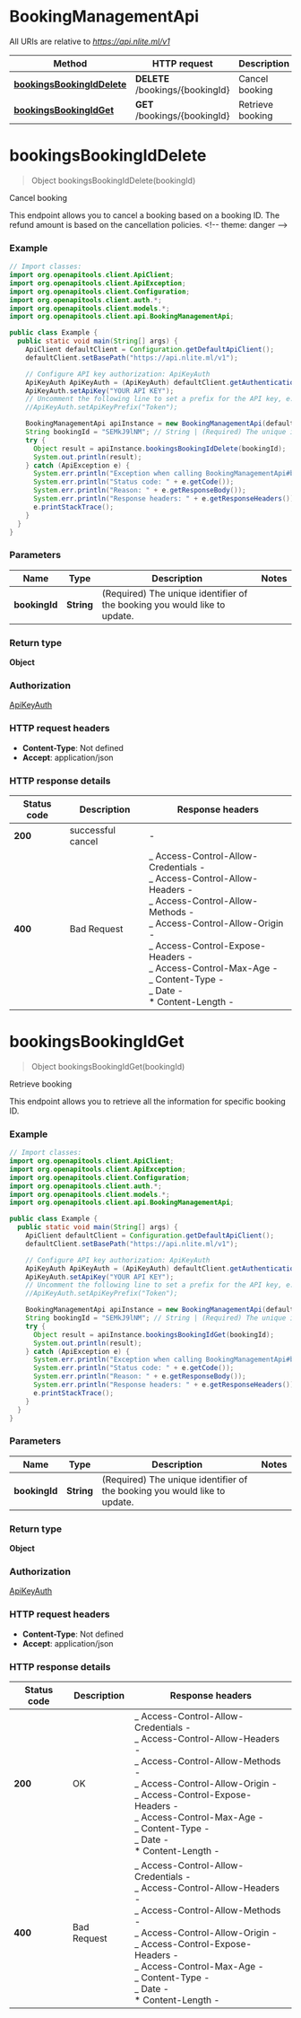 # BookingManagementApi

All URIs are relative to _https://api.nlite.ml/v1_

| Method                                                                         | HTTP request                     | Description      |
| ------------------------------------------------------------------------------ | -------------------------------- | ---------------- |
| [**bookingsBookingIdDelete**](BookingManagementApi.md#bookingsBookingIdDelete) | **DELETE** /bookings/{bookingId} | Cancel booking   |
| [**bookingsBookingIdGet**](BookingManagementApi.md#bookingsBookingIdGet)       | **GET** /bookings/{bookingId}    | Retrieve booking |

<a name="bookingsBookingIdDelete"></a>

# **bookingsBookingIdDelete**

> Object bookingsBookingIdDelete(bookingId)

Cancel booking

This endpoint allows you to cancel a booking based on a booking ID. The refund amount is based on the cancellation policies. &lt;!-- theme: danger --&gt;

### Example

```java
// Import classes:
import org.openapitools.client.ApiClient;
import org.openapitools.client.ApiException;
import org.openapitools.client.Configuration;
import org.openapitools.client.auth.*;
import org.openapitools.client.models.*;
import org.openapitools.client.api.BookingManagementApi;

public class Example {
  public static void main(String[] args) {
    ApiClient defaultClient = Configuration.getDefaultApiClient();
    defaultClient.setBasePath("https://api.nlite.ml/v1");

    // Configure API key authorization: ApiKeyAuth
    ApiKeyAuth ApiKeyAuth = (ApiKeyAuth) defaultClient.getAuthentication("ApiKeyAuth");
    ApiKeyAuth.setApiKey("YOUR API KEY");
    // Uncomment the following line to set a prefix for the API key, e.g. "Token" (defaults to null)
    //ApiKeyAuth.setApiKeyPrefix("Token");

    BookingManagementApi apiInstance = new BookingManagementApi(defaultClient);
    String bookingId = "SEMkJ9lNM"; // String | (Required) The unique identifier of the booking you would like to update.
    try {
      Object result = apiInstance.bookingsBookingIdDelete(bookingId);
      System.out.println(result);
    } catch (ApiException e) {
      System.err.println("Exception when calling BookingManagementApi#bookingsBookingIdDelete");
      System.err.println("Status code: " + e.getCode());
      System.err.println("Reason: " + e.getResponseBody());
      System.err.println("Response headers: " + e.getResponseHeaders());
      e.printStackTrace();
    }
  }
}
```

### Parameters

| Name          | Type       | Description                                                               | Notes |
| ------------- | ---------- | ------------------------------------------------------------------------- | ----- |
| **bookingId** | **String** | (Required) The unique identifier of the booking you would like to update. |       |

### Return type

**Object**

### Authorization

[ApiKeyAuth](../README.md#ApiKeyAuth)

### HTTP request headers

- **Content-Type**: Not defined
- **Accept**: application/json

### HTTP response details

| Status code | Description       | Response headers                                                                                                                                                                                                                                                                               |
| ----------- | ----------------- | ---------------------------------------------------------------------------------------------------------------------------------------------------------------------------------------------------------------------------------------------------------------------------------------------- |
| **200**     | successful cancel | -                                                                                                                                                                                                                                                                                              |
| **400**     | Bad Request       | _ Access-Control-Allow-Credentials - <br> _ Access-Control-Allow-Headers - <br> _ Access-Control-Allow-Methods - <br> _ Access-Control-Allow-Origin - <br> _ Access-Control-Expose-Headers - <br> _ Access-Control-Max-Age - <br> _ Content-Type - <br> _ Date - <br> \* Content-Length - <br> |

<a name="bookingsBookingIdGet"></a>

# **bookingsBookingIdGet**

> Object bookingsBookingIdGet(bookingId)

Retrieve booking

This endpoint allows you to retrieve all the information for specific booking ID.

### Example

```java
// Import classes:
import org.openapitools.client.ApiClient;
import org.openapitools.client.ApiException;
import org.openapitools.client.Configuration;
import org.openapitools.client.auth.*;
import org.openapitools.client.models.*;
import org.openapitools.client.api.BookingManagementApi;

public class Example {
  public static void main(String[] args) {
    ApiClient defaultClient = Configuration.getDefaultApiClient();
    defaultClient.setBasePath("https://api.nlite.ml/v1");

    // Configure API key authorization: ApiKeyAuth
    ApiKeyAuth ApiKeyAuth = (ApiKeyAuth) defaultClient.getAuthentication("ApiKeyAuth");
    ApiKeyAuth.setApiKey("YOUR API KEY");
    // Uncomment the following line to set a prefix for the API key, e.g. "Token" (defaults to null)
    //ApiKeyAuth.setApiKeyPrefix("Token");

    BookingManagementApi apiInstance = new BookingManagementApi(defaultClient);
    String bookingId = "SEMkJ9lNM"; // String | (Required) The unique identifier of the booking you would like to update.
    try {
      Object result = apiInstance.bookingsBookingIdGet(bookingId);
      System.out.println(result);
    } catch (ApiException e) {
      System.err.println("Exception when calling BookingManagementApi#bookingsBookingIdGet");
      System.err.println("Status code: " + e.getCode());
      System.err.println("Reason: " + e.getResponseBody());
      System.err.println("Response headers: " + e.getResponseHeaders());
      e.printStackTrace();
    }
  }
}
```

### Parameters

| Name          | Type       | Description                                                               | Notes |
| ------------- | ---------- | ------------------------------------------------------------------------- | ----- |
| **bookingId** | **String** | (Required) The unique identifier of the booking you would like to update. |       |

### Return type

**Object**

### Authorization

[ApiKeyAuth](../README.md#ApiKeyAuth)

### HTTP request headers

- **Content-Type**: Not defined
- **Accept**: application/json

### HTTP response details

| Status code | Description | Response headers                                                                                                                                                                                                                                                                               |
| ----------- | ----------- | ---------------------------------------------------------------------------------------------------------------------------------------------------------------------------------------------------------------------------------------------------------------------------------------------- |
| **200**     | OK          | _ Access-Control-Allow-Credentials - <br> _ Access-Control-Allow-Headers - <br> _ Access-Control-Allow-Methods - <br> _ Access-Control-Allow-Origin - <br> _ Access-Control-Expose-Headers - <br> _ Access-Control-Max-Age - <br> _ Content-Type - <br> _ Date - <br> \* Content-Length - <br> |
| **400**     | Bad Request | _ Access-Control-Allow-Credentials - <br> _ Access-Control-Allow-Headers - <br> _ Access-Control-Allow-Methods - <br> _ Access-Control-Allow-Origin - <br> _ Access-Control-Expose-Headers - <br> _ Access-Control-Max-Age - <br> _ Content-Type - <br> _ Date - <br> \* Content-Length - <br> |
